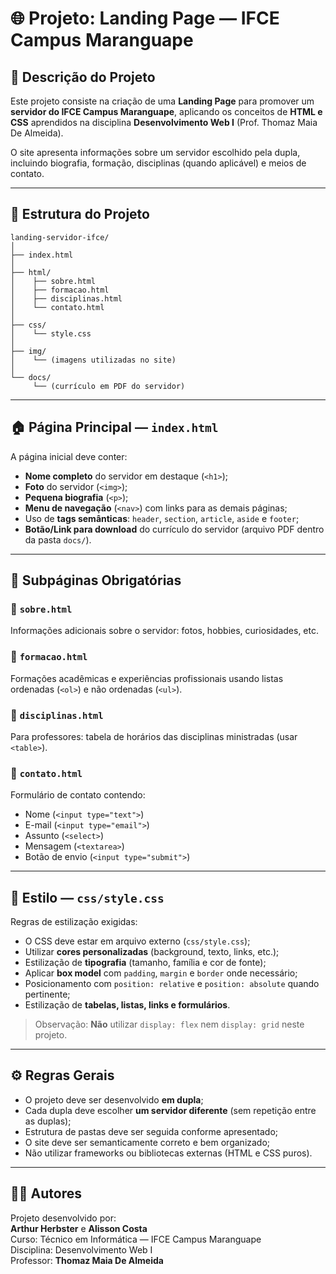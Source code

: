 # 🌐 Projeto: Landing Page — IFCE Campus Maranguape

## 📖 Descrição do Projeto
Este projeto consiste na criação de uma **Landing Page** para promover um **servidor do IFCE Campus Maranguape**, aplicando os conceitos de **HTML e CSS** aprendidos na disciplina **Desenvolvimento Web I** (Prof. Thomaz Maia De Almeida).

O site apresenta informações sobre um servidor escolhido pela dupla, incluindo biografia, formação, disciplinas (quando aplicável) e meios de contato.

---

## 🧩 Estrutura do Projeto

```
landing-servidor-ifce/
│
├── index.html
│
├── html/
│    ├── sobre.html
│    ├── formacao.html
│    ├── disciplinas.html
│    └── contato.html
│
├── css/
│    └── style.css
│
├── img/
│    └── (imagens utilizadas no site)
│
└── docs/
     └── (currículo em PDF do servidor)

```

---

## 🏠 Página Principal — `index.html`

A página inicial deve conter:
- **Nome completo** do servidor em destaque (`<h1>`);
- **Foto** do servidor (`<img>`);
- **Pequena biografia** (`<p>`);
- **Menu de navegação** (`<nav>`) com links para as demais páginas;
- Uso de **tags semânticas**: `header`, `section`, `article`, `aside` e `footer`;
- **Botão/Link para download** do currículo do servidor (arquivo PDF dentro da pasta `docs/`).

---

## 📄 Subpáginas Obrigatórias

### 🔹 `sobre.html`
Informações adicionais sobre o servidor: fotos, hobbies, curiosidades, etc.

### 🔹 `formacao.html`
Formações acadêmicas e experiências profissionais usando listas ordenadas (`<ol>`) e não ordenadas (`<ul>`).

### 🔹 `disciplinas.html`
Para professores: tabela de horários das disciplinas ministradas (usar `<table>`).

### 🔹 `contato.html`
Formulário de contato contendo:
- Nome (`<input type="text">`)
- E-mail (`<input type="email">`)
- Assunto (`<select>`)
- Mensagem (`<textarea>`)
- Botão de envio (`<input type="submit">`)

---

## 🎨 Estilo — `css/style.css`

Regras de estilização exigidas:
- O CSS deve estar em arquivo externo (`css/style.css`);
- Utilizar **cores personalizadas** (background, texto, links, etc.);
- Estilização de **tipografia** (tamanho, família e cor de fonte);
- Aplicar **box model** com `padding`, `margin` e `border` onde necessário;
- Posicionamento com `position: relative` e `position: absolute` quando pertinente;
- Estilização de **tabelas, listas, links e formulários**.

> Observação: **Não** utilizar `display: flex` nem `display: grid` neste projeto.

---

## ⚙️ Regras Gerais

- O projeto deve ser desenvolvido **em dupla**;
- Cada dupla deve escolher **um servidor diferente** (sem repetição entre as duplas);
- Estrutura de pastas deve ser seguida conforme apresentado;
- O site deve ser semanticamente correto e bem organizado;
- Não utilizar frameworks ou bibliotecas externas (HTML e CSS puros).

---

## 👩‍💻 Autores
Projeto desenvolvido por:  
**Arthur Herbster** e **Alisson Costa**  
Curso: Técnico em Informática — IFCE Campus Maranguape  
Disciplina: Desenvolvimento Web I  
Professor: **Thomaz Maia De Almeida**
